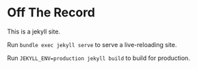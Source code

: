 # Off The Record

This is a jekyll site.

Run `bundle exec jekyll serve` to serve a live-reloading site.

Run `JEKYLL_ENV=production jekyll build` to build for production.